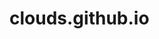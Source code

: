 # clouds.github.io
<!DOCTYPE html>
<html lang="en">
<head>
    <meta charset="UTF-8">
    <meta name="viewport" content="width=device-width, initial-scale=1.0">
    <title>c l o u d s</title>
    <link rel="stylesheet" href="style.css">
</head>
<body>
    <div id="clouds">
        <div class="cloud x1"></div>  
        <div class="cloud x1_5"></div>  
        <div class="cloud x2"></div>  
        <div class="cloud x3"></div>  
        <div class="cloud x4"></div>  
        <div class="cloud x5"></div>  
    </div>
    <div class="face face_1">
        <div class="eyes eyes-left"></div>
        <div class="eyes eyes-right"></div>
        <div class="mouth"></div>
        <div class="cheek cheek-left"></div>
        <div class="cheek cheek-right"></div>
    </div>
    <div class="face face_2">
        <div class="eyes eyes-left"></div>
        <div class="eyes eyes-right"></div>
        <div class="mouth"></div>
        <div class="cheek cheek-left"></div>
        <div class="cheek cheek-right"></div>
    </div>
    <div class="face face_3">
        <div class="eyes eyes-left"></div>
        <div class="eyes eyes-right"></div>
        <div class="mouth"></div>
        <div class="cheek cheek-left"></div>
        <div class="cheek cheek-right"></div>
    </div>
</body>
</html>
